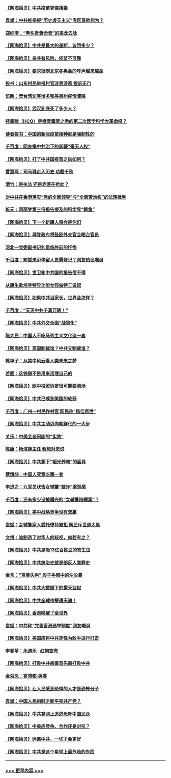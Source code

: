 #### [【网海拾贝】中共疫苗更像播毒](../pages/nsc993/n12876631.md?t=04140352) 
#### [袁斌：中共推举报“历史虚无主义”专区意欲何为？](../pages/nsc993/n12876530.md?t=04140352) 
#### [郑纯清：“黑名贵黄命贵”的来龙去脉](../pages/nsc993/n12875589.md?t=04140352) 
#### [【网海拾贝】中共是最大的垄断，该罚多少？](../pages/nsc993/n12874006.md?t=04140352) 
#### [【网海拾贝】亲共有风险，疫苗不可靠](../pages/nsc993/n12872224.md?t=04140352) 
#### [【网海拾贝】要求抵制北京冬奥会的呼声越来越高](../pages/nsc993/n12868962.md?t=04140352) 
#### [投书：山东村民举报村官涉黑涉恶 投诉无门](../pages/nsc993/n12869726.md?t=04140352) 
#### [伍新：贺台湾访客增多和美德州疫情骤降](../pages/nsc993/n12865651.md?t=04140352) 
#### [【网海拾贝】武汉到底死了多少人？](../pages/nsc993/n12863707.md?t=04140352) 
#### [羟氯喹（HCQ）是继青霉素之后的第二次医学科学大革命吗？](../pages/nsc993/n12638564.md?t=04140352) 
#### [读者投书：中国的新冠疫苗接种就是强制性的](../pages/nsc993/n12859932.md?t=04140352) 
#### [千百度：网友揭中共治下的新疆“毫无人权”](../pages/nsc993/n12858385.md?t=04140352) 
#### [【网海拾贝】打了中共国疫苗之后如何？](../pages/nsc993/n12857866.md?t=04140352) 
#### [曾慧燕：司马璐走入历史 功载千秋](../pages/nsc993/n12856996.md?t=04140352) 
#### [清竹：是执法 还是赤匪在抢劫？](../pages/nsc993/n12856952.md?t=04140352) 
#### [对中共在香港落实“党的全面领导”与“全面管治权”的法理批判](../pages/nsc993/n12856929.md?t=04140352) 
#### [乾元：闫丽梦第三份报告提及的科学界“鳄鱼”](../pages/nsc993/n12855985.md?t=04140352) 
#### [【网海拾贝】下一个新疆人将会是你们](../pages/nsc993/n12855864.md?t=04140352) 
#### [【网海拾贝】拜登政府将鼓励外交官会晤台官员](../pages/nsc993/n12853615.md?t=04140352) 
#### [河北一党委副书记刘君临终前的忏悔](../pages/nsc993/n12849420.md?t=04140352) 
#### [千百度：短暂来沪停留人员需登记？网友热议嘲讽](../pages/nsc993/n12853497.md?t=04140352) 
#### [【网海拾贝】世卫和中共国的报告信不得](../pages/nsc993/n12850902.md?t=04140352) 
#### [从康生欲培养特异功能女孩做特工说起](../pages/nsc993/n12849289.md?t=04140352) 
#### [【网海拾贝】如果中共当家长，世界会怎样？](../pages/nsc993/n12848436.md?t=04140352) 
#### [千百度：“天灭中共千真万确！”](../pages/nsc993/n12845659.md?t=04140352) 
#### [【网海拾贝】中共外交全面“战狼化”](../pages/nsc993/n12845607.md?t=04140352) 
#### [陈大民：中国人不吃马列主义文化这一套](../pages/nsc993/n12842496.md?t=04140352) 
#### [【网海拾贝】英国制裁谁？中共又制裁谁？](../pages/nsc993/n12840909.md?t=04140352) 
#### [乾坤子：从美中风云看人类未来之梦](../pages/nsc993/n12840590.md?t=04140352) 
#### [苦胆：这铁锹不是用来活埋自己的](../pages/nsc993/n12839512.md?t=04140352) 
#### [【网海拾贝】欧中投资协定很可能要泡汤](../pages/nsc993/n12835122.md?t=04140352) 
#### [【网海拾贝】中共已嗅到美国的软弱](../pages/nsc993/n12832411.md?t=04140352) 
#### [千百度：广州一村民炸村官 网民称“杨佳再世”](../pages/nsc993/n12832380.md?t=04140352) 
#### [【网海拾贝】中共主动迈向朝鲜化的一大步](../pages/nsc993/n12829887.md?t=04140352) 
#### [关乐：中美会谈闹剧的“实效”](../pages/nsc993/n12826698.md?t=04140352) 
#### [陈康：杨洁篪主任  我想对您说](../pages/nsc993/n12826609.md?t=04140352) 
#### [【网海拾贝】中共撕下“韬光养晦”的面具](../pages/nsc993/n12826459.md?t=04140352) 
#### [蔡慎坤：中国人究竟吃哪一套](../pages/nsc993/n12826010.md?t=04140352) 
#### [李退之：九官员状告女辅警“敲诈”案观感](../pages/nsc993/n12823984.md?t=04140352) 
#### [千百度：还有多少没被曝光的“女辅警陪睡案”？](../pages/nsc993/n12822136.md?t=04140352) 
#### [【网海拾贝】美中战略竞争没有双赢](../pages/nsc993/n12822105.md?t=04140352) 
#### [袁斌：女辅警家人委托律师被拒 网民斥世道太黑](../pages/nsc993/n12822004.md?t=04140352) 
#### [文博：谁制造了对华人的歧视，如若有之？](../pages/nsc993/n12821635.md?t=04140352) 
#### [【网海拾贝】中共是吸13亿百姓血的寄生虫](../pages/nsc993/n12819191.md?t=04140352) 
#### [【网海拾贝】中共统治史就是部反人类罪史](../pages/nsc993/n12816738.md?t=04140352) 
#### [金言：“京黄失色” 段子手眼中的沙尘暴](../pages/nsc993/n12815700.md?t=04140352) 
#### [【网海拾贝】中共大数据下的露天监狱](../pages/nsc993/n12811075.md?t=04140352) 
#### [【网海拾贝】中共全球作孽遭天谴！](../pages/nsc993/n12810258.md?t=04140352) 
#### [【网海拾贝】香港唤醒了全世界](../pages/nsc993/n12809100.md?t=04140352) 
#### [袁斌：中共称“完善香港选举制度”网友嘲讽](../pages/nsc993/n12808994.md?t=04140352) 
#### [【网海拾贝】美国应将中共定性为敌手进行打击](../pages/nsc993/n12806870.md?t=04140352) 
#### [李春草：永遇乐 · 红朝空壳](../pages/nsc993/n12805365.md?t=04140352) 
#### [【网海拾贝】打败中共病毒首先需打败中共](../pages/nsc993/n12803930.md?t=04140352) 
#### [金浴凤：宴清都‧哭春](../pages/nsc993/n12801601.md?t=04140352) 
#### [【网海拾贝】让人民感到恐惧的人才是恐怖分子](../pages/nsc993/n12799347.md?t=04140352) 
#### [袁斌：中国人民何时才能平视共产党？](../pages/nsc993/n12799306.md?t=04140352) 
#### [【网海拾贝】中共拿网上追逃恐吓中国民众](../pages/nsc993/n12796905.md?t=04140352) 
#### [【网海拾贝】中美应竞争、合作还是对抗？](../pages/nsc993/n12794675.md?t=04140352) 
#### [【网海拾贝】远离中共，一切才会更好](../pages/nsc993/n12793572.md?t=04140352) 
#### [【网海拾贝】中共是这个星球上最危险的东西](../pages/nsc993/n12791400.md?t=04140352) 

----
#### [ >>> 更早内容 <<< ](../indexes/nsc993-earlier.md)

